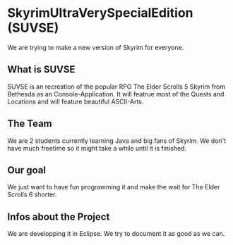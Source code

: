 # SkyrimUltraVerySpecialEdition (SUVSE)

We are trying to make a new version of Skyrim for everyone.

## What is SUVSE

SUVSE is an recreation of the popular RPG The Elder Scrolls 5 Skyrim from Bethesda as an Console-Application.
It will featrue most of the Quests and Locations and will feature beautiful ASCII-Arts.

## The Team

We are 2 students currently learning Java and big fans of Skyrim. 
We don't have much freetime so it might take a while until it is finished.

## Our goal

We just want to have fun programming it and make the wait for The Elder Scrolls 6 shorter.

## Infos about the Project

We are developping it in Eclipse.
We try to document it as good as we can.
